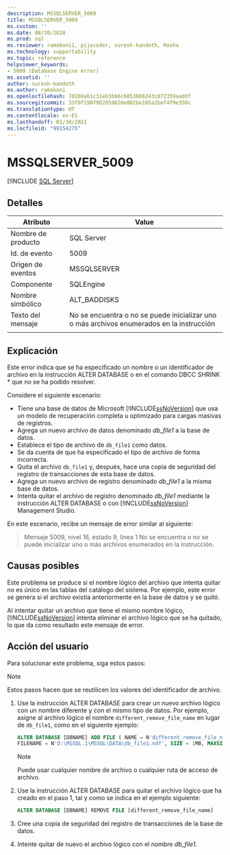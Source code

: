 ```yaml
---
description: MSSQLSERVER_5009
title: MSSQLSERVER_5009
ms.custom: ''
ms.date: 08/20/2020
ms.prod: sql
ms.reviewer: ramakoni1, pijocoder, suresh-kandoth, Masha
ms.technology: supportability
ms.topic: reference
helpviewer_keywords:
- 5009 (Database Engine error)
ms.assetid: ''
author: suresh-kandoth
ms.author: ramakoni
ms.openlocfilehash: 70269ab1c31eb5b66c6853688243c872359aaddf
ms.sourcegitcommit: 33f0f190f962059826e002be165a2bef4f9e350c
ms.translationtype: HT
ms.contentlocale: es-ES
ms.lasthandoff: 01/30/2021
ms.locfileid: "99154275"
---
```

# <a name="mssqlserver_5009"></a>MSSQLSERVER_5009
 [!INCLUDE [SQL Server](../../includes/applies-to-version/sqlserver.md)]

## <a name="details"></a>Detalles

|Atributo|Value|
|---|---|
|Nombre de producto|SQL Server|
|Id. de evento|5009|
|Origen de eventos|MSSQLSERVER|
|Componente|SQLEngine|
|Nombre simbólico|ALT_BADDISKS|
|Texto del mensaje|No se encuentra o no se puede inicializar uno o más archivos enumerados en la instrucción|
||

## <a name="explanation"></a>Explicación

Este error indica que se ha especificado un nombre o un identificador de archivo en la instrucción ALTER DATABASE o en el comando DBCC SHRINK * que no se ha podido resolver.

Considere el siguiente escenario:

- Tiene una base de datos de Microsoft [!INCLUDE[ssNoVersion](../../includes/ssnoversion-md.md)] que usa un modelo de recuperación completa u optimizado para cargas masivas de registros.
- Agrega un nuevo archivo de datos denominado *db_file1* a la base de datos.
- Establece el tipo de archivo de `db_file1` como datos.
- Se da cuenta de que ha especificado el tipo de archivo de forma incorrecta.
- Quita el archivo `db_file1` y, después, hace una copia de seguridad del registro de transacciones de esta base de datos.
- Agrega un nuevo archivo de registro denominado *db_file1* a la misma base de datos.
- Intenta quitar el archivo de registro denominado *db_file1* mediante la instrucción ALTER DATABASE o con [!INCLUDE[ssNoVersion](../../includes/ssnoversion-md.md)] Management Studio.

En este escenario, recibe un mensaje de error similar al siguiente:

> Mensaje 5009, nivel 16, estado 9, línea 1 No se encuentra o no se puede inicializar uno o más archivos enumerados en la instrucción.

## <a name="possible-causes"></a>Causas posibles

Este problema se produce si el nombre lógico del archivo que intenta quitar no es único en las tablas del catálogo del sistema. Por ejemplo, este error se genera si el archivo existía anteriormente en la base de datos y se quitó.

Al intentar quitar un archivo que tiene el mismo nombre lógico, [!INCLUDE[ssNoVersion](../../includes/ssnoversion-md.md)] intenta eliminar el archivo lógico que se ha quitado, lo que da como resultado este mensaje de error.

## <a name="user-action"></a>Acción del usuario

Para solucionar este problema, siga estos pasos:

> [!NOTE]
> Estos pasos hacen que se reutilicen los valores del identificador de archivo.

1. Use la instrucción ALTER DATABASE para crear un nuevo archivo lógico con un nombre diferente y con el mismo tipo de datos. Por ejemplo, asigne al archivo lógico el nombre `different_remove_file_name` en lugar de `db_file1`, como en el siguiente ejemplo:

    ```sql
    ALTER DATABASE [DBNAME] ADD FILE ( NAME = N'different_remove_file_name',
    FILENAME = N'D:\MSSQL.1\MSSQL\DATA\db_file1.ndf', SIZE = 1MB, MAXSIZE = 1MB)
    ```

    > [!NOTE]
    > Puede usar cualquier nombre de archivo o cualquier ruta de acceso de archivo.

1. Use la instrucción ALTER DATABASE para quitar el archivo lógico que ha creado en el paso 1, tal y como se indica en el ejemplo siguiente:

    ```sql
    ALTER DATABASE [DBNAME] REMOVE FILE [different_remove_file_name]
    ```

1. Cree una copia de seguridad del registro de transacciones de la base de datos.
1. Intente quitar de nuevo el archivo lógico con el nombre *db_file1*.
